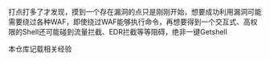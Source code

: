 打点打多了才发现，摸到一个存在漏洞的点只是刚刚开始，想要成功利用漏洞可能需要绕过各种WAF，即使绕过WAF能够执行命令，再想要得到一个交互式、高权限的Shell还可能碰到流量拦截、EDR拦截等等阻碍，绝非一键Getshell

本仓库记载相关经验